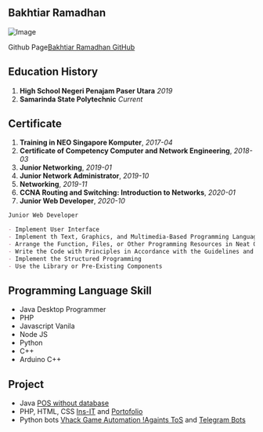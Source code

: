 ## Bakhtiar Ramadhan
![Image](https://avatars.githubusercontent.com/u/27219734)

Github Page[Bakhtiar Ramadhan GitHub](https://github.com/bakhti31/)

## Education History
1. **High School Negeri Penajam Paser Utara** _2019_
2. **Samarinda State Polytechnic** _Current_

## Certificate
1. **Training in NEO Singapore Komputer**, _2017-04_
2. **Certificate of Competency Computer and Network Engineering**, _2018-03_
3. **Junior Networking**, _2019-01_
4. **Junior Network Administrator**, _2019-10_
5. **Networking**, _2019-11_
6. **CCNA Routing and Switching: Introduction to Networks**, _2020-01_
7. **Junior Web Developer**, _2020-10_

```markdown
Junior Web Developer

- Implement User Interface
- Implement th Text, Graphics, and Multimedia-Based Programming Language Execution Command
- Arrange the Function, Files, or Other Programming Resources in Neat Organizations
- Write the Code with Principles in Accordance with the Guidelines and Best Practices
- Implement the Structured Programming
- Use the Library or Pre-Existing Components
```
## Programming Language Skill
- Java Desktop Programmer 
- PHP
- Javascript Vanila
- Node JS 
- Python
- C++
- Arduino C++

## Project
- Java [POS without database](https://github.com/bakhti31/POSJava)
- PHP, HTML, CSS [Ins-IT](https://github.com/bakhti31/Ins-IT) and [Portofolio](https://github.com/bakhti31/Portofolio)
- Python bots [Vhack Game Automation !Againts ToS]() and [Telegram Bots]()
